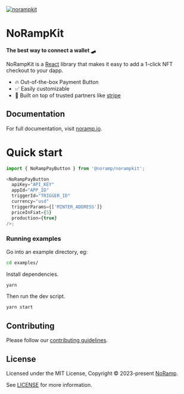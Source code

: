 <a href="https://noramp.io">
  <img alt="norampkit" src="https://uploads-ssl.webflow.com/62fb60422902c4afa6e95ee3/63ab6bf7ce1c7de7f3e2e604_flow%205.png" />
</a>

# NoRampKit

**The best way to connect a wallet 🛹**

NoRampKit is a [React](https://reactjs.org/) library that makes it easy to add a 1-click NFT checkout to your dapp.

- 🔥 Out-of-the-box Payment Button
- ✅ Easily customizable
- 🦄 Built on top of trusted partners like [stripe](https://stripe.com/connect)

## Documentation

For full documentation, visit [noramp.io](https://noramp.io).

# Quick start

```javascript
import { NoRampPayButton } from '@noramp/norampkit';

<NoRampPayButton
  apiKey="API_KEY"
  appId="APP_ID"
  triggerId="TRIGGER_ID"
  currency="usd"
  triggerParams={['MINTER_ADDRESS']}
  priceInFiat={5}
  production={true}
/>;
```

### Running examples

Go into an example directory, eg:

```bash
cd examples/
```

Install dependencies.

```bash
yarn
```

Then run the dev script.

```bash
yarn start
```

## Contributing

Please follow our [contributing guidelines](./.github/CONTRIBUTING.md).

## License

Licensed under the MIT License, Copyright © 2023-present [NoRamp](https://noramp.io).

See [LICENSE](./LICENSE) for more information.
